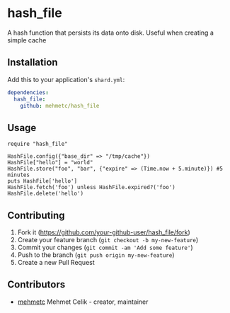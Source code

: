 # hash_file

A hash function that persists its data onto disk. Useful when creating a simple cache

## Installation

Add this to your application's `shard.yml`:

```yaml
dependencies:
  hash_file:
    github: mehmetc/hash_file
```

## Usage

```crystal
require "hash_file"

HashFile.config({"base_dir" => "/tmp/cache"})
HashFile["hello"] = "world"
HashFile.store("foo", "bar", {"expire" => (Time.now + 5.minute)}) #5 minutes
puts HashFile['hello']
HashFile.fetch('foo') unless HashFile.expired?('foo')
HashFile.delete('hello')
```

## Contributing

1. Fork it (<https://github.com/your-github-user/hash_file/fork>)
2. Create your feature branch (`git checkout -b my-new-feature`)
3. Commit your changes (`git commit -am 'Add some feature'`)
4. Push to the branch (`git push origin my-new-feature`)
5. Create a new Pull Request

## Contributors

- [mehmetc](https://github.com/mehmetc) Mehmet Celik - creator, maintainer
